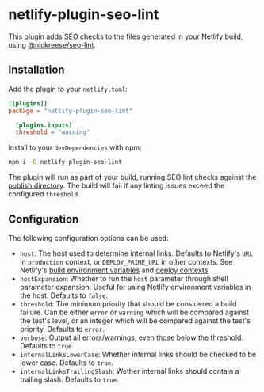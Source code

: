 # netlify-plugin-seo-lint

This plugin adds SEO checks to the files generated in your Netlify build, using [@nickreese/seo-lint](https://www.npmjs.com/package/@nickreese/seo-lint).

## Installation

Add the plugin to your `netlify.toml`:

```toml
[[plugins]]
package = "netlify-plugin-seo-lint"

  [plugins.inputs]
  threshold = "warning"
```

Install to your `devDependencies` with npm:

```bash
npm i -D netlify-plugin-seo-lint
```

The plugin will run as part of your build, running SEO lint checks against the [publish directory](https://docs.netlify.com/configure-builds/get-started/#definitions). The build will fail if any linting issues exceed the configured `threshold`.

## Configuration

The following configuration options can be used:

* `host`: The host used to determine internal links. Defaults to Netlify's `URL` in `production` context, or `DEPLOY_PRIME_URL` in other contexts. See Netlify's [build environment variables](https://docs.netlify.com/configure-builds/environment-variables/#deploy-urls-and-metadata) and [deploy contexts](https://docs.netlify.com/site-deploys/overview/#deploy-contexts).
* `hostExpansion`: Whether to run the `host` parameter through shell parameter expansion. Useful for using Netlify environment variables in the host. Defaults to `false`.
* `threshold`: The minimum priority that should be considered a build failure. Can be either `error` or `warning` which will be compared against the test's level, or an integer which will be compared against the test's priority. Defaults to `error`.
* `verbose`: Output all errors/warnings, even those below the threshold. Defaults to `true`.
* `internalLinksLowerCase`: Whether internal links should be checked to be lower case. Defaults to `true`.
* `internalLinksTrailingSlash`: Wether internal links should contain a trailing slash. Defaults to `true`.
